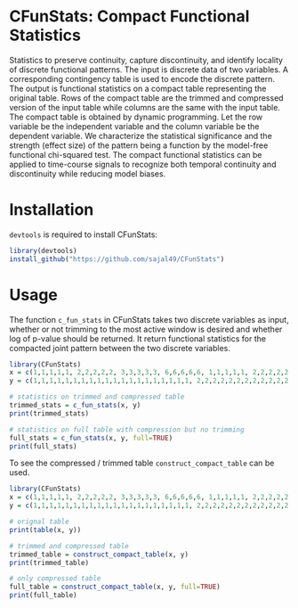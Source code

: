 # CFunStats: Compact Functional Statistics

Statistics to preserve continuity, capture discontinuity, and identify locality of discrete functional patterns. The input is discrete data of two variables. A corresponding contingency table is used to encode the discrete pattern. The output is functional statistics on a compact table representing the original table. Rows of the compact table are the trimmed and compressed version of the input table while columns are the same with the input table. The compact table is obtained by dynamic programming. Let the row variable be the independent variable and the column variable be the dependent variable. We characterize the statistical significance and the strength (effect size) of the pattern being a function by the model-free functional chi-squared test. The compact functional statistics can be applied to time-course signals to recognize both temporal continuity and discontinuity while reducing model biases.

# Installation

`devtools` is required to install CFunStats:

```r
library(devtools)
install_github("https://github.com/sajal49/CFunStats")
```


# Usage

The function `c_fun_stats` in CFunStats takes two discrete variables as input, whether or not trimming to the most active window is desired and whether log of p-value should be returned. It return functional statistics for the compacted joint pattern between the two discrete variables.

```r
library(CFunStats)
x = c(1,1,1,1,1, 2,2,2,2,2, 3,3,3,3,3, 6,6,6,6,6, 1,1,1,1,1, 2,2,2,2,2, 4,4,4,4,4, 6,6,6,6,6, 1,1,1,1,1, 2,2,2,2,2, 5,5,5,5,5, 6,6,6,6,6)
y = c(1,1,1,1,1,1,1,1,1,1,1,1,1,1,1,1,1,1,1,1, 2,2,2,2,2,2,2,2,2,2,2,2,2,2,2,2,2,2,2,2, 3,3,3,3,3,3,3,3,3,3,3,3,3,3,3,3,3,3,3,3)

# statistics on trimmed and compressed table
trimmed_stats = c_fun_stats(x, y)
print(trimmed_stats)

# statistics on full table with compression but no trimming
full_stats = c_fun_stats(x, y, full=TRUE)
print(full_stats)
```

To see the compressed / trimmed table `construct_compact_table` can be used.

```r
library(CFunStats)
x = c(1,1,1,1,1, 2,2,2,2,2, 3,3,3,3,3, 6,6,6,6,6, 1,1,1,1,1, 2,2,2,2,2, 4,4,4,4,4, 6,6,6,6,6, 1,1,1,1,1, 2,2,2,2,2, 5,5,5,5,5, 6,6,6,6,6)
y = c(1,1,1,1,1,1,1,1,1,1,1,1,1,1,1,1,1,1,1,1, 2,2,2,2,2,2,2,2,2,2,2,2,2,2,2,2,2,2,2,2, 3,3,3,3,3,3,3,3,3,3,3,3,3,3,3,3,3,3,3,3)

# orignal table
print(table(x, y))

# trimmed and compressed table
trimmed_table = construct_compact_table(x, y)
print(trimmed_table)

# only compressed table
full_table = construct_compact_table(x, y, full=TRUE)
print(full_table)
```


